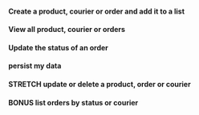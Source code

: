 #### Create a product, courier or order and add it to a list

#### View all product, courier or orders

#### Update the status of an order

#### persist my data

#### STRETCH update or delete a product, order or courier

#### BONUS list orders by status or courier